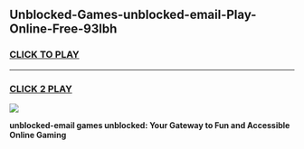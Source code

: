 
## Unblocked-Games-unblocked-email-Play-Online-Free-93lbh
<h3>
<a href="https://premium76.site?title=unblocked-email&ref=26A">CLICK TO PLAY</a></h3>
<hr>

<h3>
<a href="https://premium76.site?title=unblocked-email&ref=26A">CLICK 2 PLAY</a>
  
</h3>

<a href="https://premium76.site?title=unblocked-email&ref=26A"><img src="https://clearcache.store/games.png"></a>


**unblocked-email games unblocked: Your Gateway to Fun and Accessible Online Gaming**
